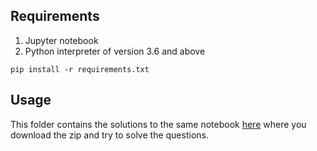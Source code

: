 ## Requirements
1. Jupyter notebook
2. Python interpreter of version 3.6 and above

```
pip install -r requirements.txt
```

## Usage
This folder contains the solutions to the same notebook <a href="https://michaelwekesa.me/py-ment/assign.html">here</a> where you download the zip and try to solve the questions.



